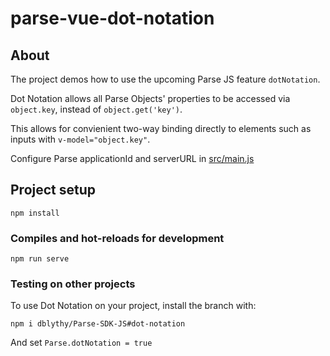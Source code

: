 # parse-vue-dot-notation


## About

The project demos how to use the upcoming Parse JS feature `dotNotation`.

Dot Notation allows all Parse Objects' properties to be accessed via `object.key`, instead of `object.get('key')`.

This allows for convienient two-way binding directly to elements such as inputs with `v-model="object.key"`.

Configure Parse applicationId and serverURL in [src/main.js](src/main.js)

## Project setup
```
npm install
```

### Compiles and hot-reloads for development
```
npm run serve
```

### Testing on other projects


To use Dot Notation on your project, install the branch with:

```
npm i dblythy/Parse-SDK-JS#dot-notation
```

And set `Parse.dotNotation = true`
